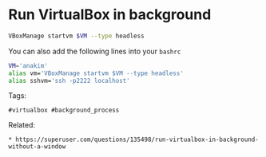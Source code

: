 # Run VirtualBox in background

```bash
VBoxManage startvm $VM --type headless
```

You can also add the following lines into your ```bashrc```

```bash
VM='anakim'
alias vm='VBoxManage startvm $VM --type headless'
alias sshvm='ssh -p2222 localhost'
```

Tags:
```
#virtualbox #background_process
```

Related:
```
* https://superuser.com/questions/135498/run-virtualbox-in-background-without-a-window
```
